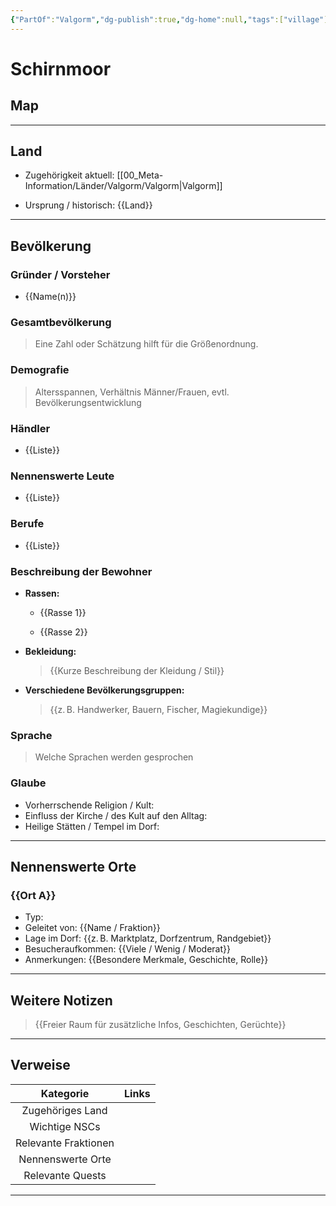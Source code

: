 ```yaml
---
{"PartOf":"Valgorm","dg-publish":true,"dg-home":null,"tags":["village"],"dg-hide":true,"permalink":"/00-meta-information/laender/valgorm/doerfer/schirnmoor/","hide":true,"dgPassFrontmatter":true}
---
```



# **Schirnmoor**

## **Map**





---

## **Land**

- Zugehörigkeit aktuell: [[00_Meta-Information/Länder/Valgorm/Valgorm\|Valgorm]]
    
- Ursprung / historisch: {{Land}}
    

---

## **Bevölkerung**

### Gründer / Vorsteher

- {{Name(n)}}    

### Gesamtbevölkerung

> Eine Zahl oder Schätzung hilft für die Größenordnung.

### Demografie

> Altersspannen, Verhältnis Männer/Frauen, evtl. Bevölkerungsentwicklung

### Händler

- {{Liste}}
    

### Nennenswerte Leute

- {{Liste}}
    

### Berufe

- {{Liste}}
    

### Beschreibung der Bewohner

- **Rassen:**
    
    -  {{Rasse 1}}
        
    -  {{Rasse 2}}
        
- **Bekleidung:**
    
    > {{Kurze Beschreibung der Kleidung / Stil}}
    
- **Verschiedene Bevölkerungsgruppen:**
    
    > {{z. B. Handwerker, Bauern, Fischer, Magiekundige}}
    

### Sprache

> Welche Sprachen werden gesprochen


### Glaube

- Vorherrschende Religion / Kult:   
- Einfluss der Kirche / des Kult auf den Alltag: 
- Heilige Stätten / Tempel im Dorf: 

---

## **Nennenswerte Orte**

### {{Ort A}}

- Typ: 	
- Geleitet von:  {{Name / Fraktion}}    
- Lage im Dorf:  {{z. B. Marktplatz, Dorfzentrum, Randgebiet}}    
- Besucheraufkommen:  {{Viele / Wenig / Moderat}}    
- Anmerkungen:  {{Besondere Merkmale, Geschichte, Rolle}} 


---

## **Weitere Notizen**

> {{Freier Raum für zusätzliche Infos, Geschichten, Gerüchte}}


---

## **Verweise**

|      Kategorie       | Links |
| :------------------: | ----- |
|   Zugehöriges Land   |       |
|    Wichtige NSCs     |       |
| Relevante Fraktionen |       |
|  Nennenswerte Orte   |       |
|   Relevante Quests   |       |

---

